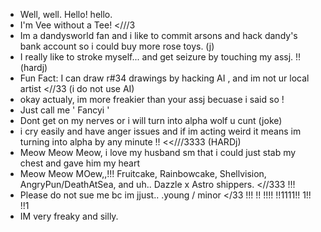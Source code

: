 - Well, well. Hello! hello.
- I'm Vee without a Tee! <///3
- Im a dandysworld fan and i like to commit arsons and hack dandy's bank account so i could buy more rose toys. (j)
- I really like to stroke myself... and get seizure by touching my assj. !! (hardj)
- Fun Fact: I can draw r#34 drawings by hacking AI , and im not ur local artist <//33 (i do not use AI)
- okay actualy, im more freakier than your assj becuase i said so !
- Just call me ' Fancyi '
- Dont get on my nerves or i will turn into alpha wolf u cunt (joke)
- i cry easily and have anger issues and if im acting weird it means im turning into alpha by any minute !! <<///3333 (HARDj)
- Meow Meow Meow, i love my husband sm that i could just stab my chest and gave him my heart
- Meow Meow MOew,,!!! Fruitcake, Rainbowcake, Shellvision, AngryPun/DeathAtSea, and uh.. Dazzle x Astro shippers. <//333 !!!
- Please do not sue me bc im jjust.. .young / minor </33 !!! !! !!!! !!1111!! 1!! !!1
- IM very freaky and silly. 

<!---
Fancy1i/Fancy1i is a ✨ special ✨ repository because its `README.md` (this file) appears on your GitHub profile.
You can click the Preview link to take a look at your changes.
--->
